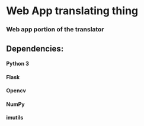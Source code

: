 # Web App translating thing

### Web app portion of the translator

## Dependencies:
#### Python 3
#### Flask
#### Opencv
#### NumPy
#### imutils

